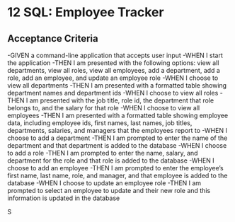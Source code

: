 # 12 SQL: Employee Tracker

## Acceptance Criteria

-GIVEN a command-line application that accepts user input
-WHEN I start the application
-THEN I am presented with the following options: view all departments, view all roles, view all employees, add a department, add a role, add an employee, and update an employee role
-WHEN I choose to view all departments
-THEN I am presented with a formatted table showing department names and department ids
-WHEN I choose to view all roles
-THEN I am presented with the job title, role id, the department that role belongs to, and the salary for that role
-WHEN I choose to view all employees
-THEN I am presented with a formatted table showing employee data, including employee ids, first names, last names, job titles, departments, salaries, and managers that the employees report to
-WHEN I choose to add a department
-THEN I am prompted to enter the name of the department and that department is added to the database
-WHEN I choose to add a role
-THEN I am prompted to enter the name, salary, and department for the role and that role is added to the database
-WHEN I choose to add an employee
-THEN I am prompted to enter the employee’s first name, last name, role, and manager, and that employee is added to the database
-WHEN I choose to update an employee role
-THEN I am prompted to select an employee to update and their new role and this information is updated in the database


S